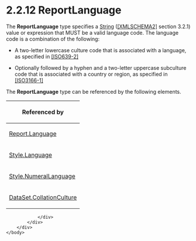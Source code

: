 <html dir="LTR" xmlns:mshelp="http://msdn.microsoft.com/mshelp" xmlns:ddue="http://ddue.schemas.microsoft.com/authoring/2003/5" xmlns:xlink="http://www.w3.org/1999/xlink" xmlns:tool="http://www.microsoft.com/tooltip">
    <head>
        <meta http-equiv="Content-Type" content="text/html; CHARSET=utf-8"></meta>
        <meta name="save" content="history"></meta>
        <title>2.2.12 ReportLanguage</title>
        <xml>
            <mshelp:toctitle title="2.2.12 ReportLanguage"></mshelp:toctitle>
            <mshelp:rltitle title="[MS-RDL]: ReportLanguage"></mshelp:rltitle>
            <mshelp:keyword index="A" term="9982ce05-56fe-4b2b-b929-7a08663f3a9e"></mshelp:keyword>
            <mshelp:attr name="DCSext.ContentType" value="open specification"></mshelp:attr>
            <mshelp:attr name="AssetID" value="9982ce05-56fe-4b2b-b929-7a08663f3a9e"></mshelp:attr>
            <mshelp:attr name="TopicType" value="kbRef"></mshelp:attr>
            <mshelp:attr name="DCSext.Title" value="[MS-RDL]: ReportLanguage" />
        </xml>
    </head>
    <body>
        <div id="header">
            <h1 class="heading">2.2.12 ReportLanguage</h1>
        </div>
        <div id="mainSection">
            <div id="mainBody">
                <div id="allHistory" class="saveHistory"></div>
                <div id="sectionSection0" class="section" name="collapseableSection">
                    

<p>The <b>ReportLanguage</b> type specifies a <a href="1ed81ef3-a683-45e3-aaad-bd2bbe71bc3d.htm">String</a> (<a href="https://go.microsoft.com/fwlink/?LinkId=90610">[XMLSCHEMA2]</a> section
3.2.1) value or expression that MUST be a valid language code. The language
code is a combination of the following:</p>

<ul><li><p><span><span> 
</span></span>A two-letter lowercase culture code that is associated with a
language, as specified in <a href="https://go.microsoft.com/fwlink/?LinkId=100294">[ISO639-2]</a></p>

</li><li><p><span><span> 
</span></span>Optionally followed by a hyphen and a two-letter uppercase
subculture code that is associated with a country or region, as specified in <a href="https://go.microsoft.com/fwlink/?LinkId=147713">[ISO3166-1]</a></p>

</li></ul><p>The <b>ReportLanguage</b> type can be referenced by the
following elements.</p>

<table>
 <thead>
  <tr>
   <th>
   <p>Referenced by</p>
   </th>
  </tr>
 </thead>
 <tr>
  <td>
  <p><a href="fb9b0139-e164-4161-9fe5-ab1ae5c3730f.htm">Report.Language</a></p>
  </td>
 </tr>
 <tr>
  <td>
  <p><a href="24ec0449-f8b7-4c6f-bcf8-1f08537176be.htm">Style.Language</a></p>
  </td>
 </tr>
 <tr>
  <td>
  <p><a href="bf896159-675f-417b-b221-a0d590cbef25.htm">Style.NumeralLanguage</a></p>
  </td>
 </tr>
 <tr>
  <td>
  <p><a href="12c29cdb-c707-4e8f-9743-9edb7f204436.htm">DataSet.CollationCulture</a></p>
  </td>
 </tr>
</table>

<p> </p>


                </div>
            </div>
        </div>
    </body>
</html>